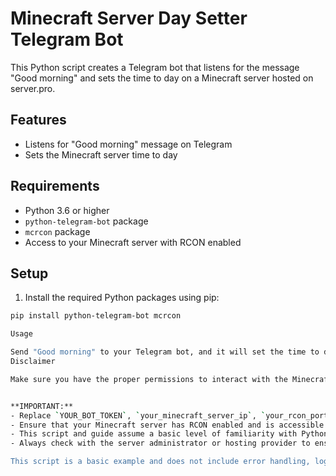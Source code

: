 # Minecraft Server Day Setter Telegram Bot

This Python script creates a Telegram bot that listens for the message "Good morning" and sets the time to day on a Minecraft server hosted on server.pro.

## Features

- Listens for "Good morning" message on Telegram
- Sets the Minecraft server time to day

## Requirements

- Python 3.6 or higher
- `python-telegram-bot` package
- `mcrcon` package
- Access to your Minecraft server with RCON enabled

## Setup

1. Install the required Python packages using pip:

```bash
pip install python-telegram-bot mcrcon

Usage

Send "Good morning" to your Telegram bot, and it will set the time to day on your Minecraft server.
Disclaimer

Make sure you have the proper permissions to interact with the Minecraft server.


**IMPORTANT:**
- Replace `YOUR_BOT_TOKEN`, `your_minecraft_server_ip`, `your_rcon_port`, and `your_rcon_password` with your actual bot token and Minecraft server details.
- Ensure that your Minecraft server has RCON enabled and is accessible from the location you run this script.
- This script and guide assume a basic level of familiarity with Python programming, using the command line, and managing Minecraft servers.
- Always check with the server administrator or hosting provider to ensure you're allowed to interact with the server programmatically.

This script is a basic example and does not include error handling, logging, or advanced features. It should be used as a starting point and customized according to your needs and the server's requirements.



